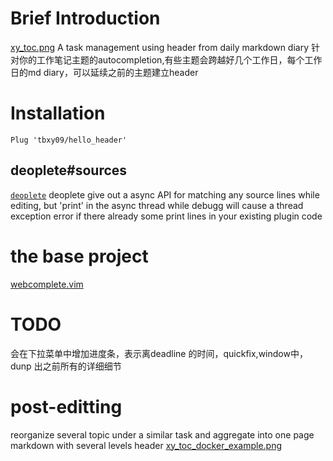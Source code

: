 # Brief Introduction
[xy_toc.png](https://oneyardline.cn/img/xy_toc.png)
A task management using header from daily markdown diary
针对你的工作笔记主题的autocompletion,有些主题会跨越好几个工作日，每个工作日的md diary，可以延续之前的主题建立header

# Installation

```
Plug 'tbxy09/hello_header'
```

## deoplete#sources

[`deoplete`](https://github.com/Shougo/deoplete.nvim/) deoplete give out a async API for matching any source lines while editing, but
'print' in the async thread while debugg will cause a thread exception error if
there already some print lines in your existing plugin code


# the base project

[webcomplete.vim](https://github.com/thalesmello/webcomplete.vim)

# TODO

会在下拉菜单中增加进度条，表示离deadline 的时间，quickfix,window中，dunp 出之前所有的详细细节

# post-editting

reorganize several topic under a similar task and aggregate into one page markdown with several levels header
[xy_toc_docker_example.png](https://oneyardline.cn/img/xy_toc_docker_example.png)


